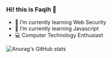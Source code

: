 ### Hi! this is Faqih 👋

- 🌱 I’m currently learning Web Security
- 🌱 I’m currently learning Javascript
- 💻 Computer Technology Enthusiast

![Anurag's GitHub stats](https://github-readme-stats.vercel.app/api?username=faqiih&show_icons=true&theme=github_dark)
